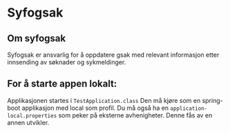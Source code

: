 # Syfogsak

## Om syfogsak
Syfogsak er ansvarlig for å oppdatere gsak med relevant informasjon etter innsending av søknader og sykmeldinger.

## For å starte appen lokalt:
Applikasjonen startes i `TestApplication.class` Den må kjøre som en spring-boot applikasjon med local som profil. 
Du må også ha en `application-local.properties` som peker på eksterne avhenigheter. Denne fås av en annen utvikler.